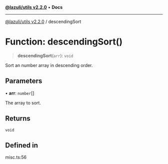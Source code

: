 [**@lazuli/utils v2.2.0**](../README.md) • **Docs**

***

[@lazuli/utils v2.2.0](../globals.md) / descendingSort

# Function: descendingSort()

> **descendingSort**(`arr`): `void`

Sort an number array in descending order.

## Parameters

• **arr**: `number`[]

The array to sort.

## Returns

`void`

## Defined in

misc.ts:56
